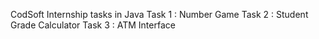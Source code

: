 CodSoft Internship tasks in Java
Task 1 : Number Game 
Task 2 : Student Grade Calculator
Task 3 : ATM Interface
